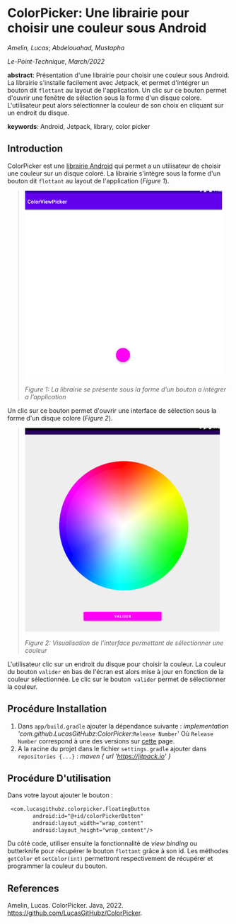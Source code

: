 # ColorPicker: Une librairie pour choisir une couleur sous Android

_Amelin, Lucas_;
_Abdelouahad, Mustapha_

_Le-Point-Technique_, _March/2022_

__abstract__: Présentation d'une librairie pour choisir une couleur sous Android. La librairie s'installe facilement avec Jetpack, et permet d'intégrer un bouton dit `flottant` au layout de l'application. Un clic sur ce bouton permet d'ouvrir une fenêtre de sélection sous la forme d'un disque colore. L'utilisateur peut alors sélectionner la couleur de son choix en cliquant sur un endroit du disque.

__keywords__: Android, Jetpack, library, color picker

## Introduction

ColorPicker est une [librairie Android](https://github.com/LucasGitHubz/ColorPicker) qui permet a un utilisateur de choisir une couleur sur un disque coloré. La librairie s'intègre sous la forme d'un bouton dit `flottant` au layout de l'application (_Figure 1_).

> ![image 1](images/image-1.png)
>
> _Figure 1: La librairie se présente sous la forme d’un bouton a intégrer a l’application_

Un clic sur ce bouton permet d'ouvrir une interface de sélection sous la forme d'un disque colore (_Figure 2_).

> ![image 2](images/image-2.png)
>
> _Figure 2: Visualisation de l’interface permettant de sélectionner une couleur_

L'utilisateur clic sur un endroit du disque pour choisir la couleur. La couleur du bouton `valider` en bas de l'écran est alors mise à jour en fonction de la couleur sélectionnée. Le clic sur le bouton` valider` permet de sélectionner la couleur.

## Procédure Installation
1. Dans `app/build.gradle` ajouter la dépendance suivante : _implementation 'com.github.LucasGitHubz:ColorPicker:_`Release Number`'
   Où `Release Number` correspond à une des versions sur [cette](https://github.com/LucasGitHubz/ColorPicker/releases) page.
3. A la racine du projet dans le fichier `settings.gradle` ajouter dans `repositories {...}` : _maven { url 'https://jitpack.io' }_

## Procédure D'utilisation
Dans votre layout ajouter le bouton : 

```
 <com.lucasgithubz.colorpicker.FloatingButton
        android:id="@+id/colorPickerButton"
        android:layout_width="wrap_content"
        android:layout_height="wrap_content"/>
```

Du côté code, utiliser ensuite la fonctionnalité de _view binding_ ou butterknife pour récupérer le bouton `flottant` grâce à son id.
Les méthodes `getColor` et `setColor(int)` permettront respectivement de récupérer et programmer la couleur du bouton.

## References

Amelin, Lucas. ColorPicker. Java, 2022.\
https://github.com/LucasGitHubz/ColorPicker.
